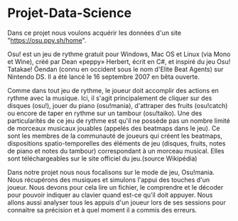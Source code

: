 # Projet-Data-Science

Dans ce projet nous voulons acquérir les données d'un site "https://osu.ppy.sh/home".

Osu! est un jeu de rythme gratuit pour Windows, Mac OS et Linux (via Mono et Wine), créé par Dean «peppy» Herbert, écrit en C#, et inspiré du jeu Osu! Tatakae! Ōendan (connu en occident sous le nom d'Elite Beat Agents) sur Nintendo DS.
Il a été lancé le 16 septembre 2007 en bêta ouverte.

Comme dans tout jeu de rythme, le joueur doit accomplir des actions en rythme avec la musique. Ici, il s'agit principalement de cliquer sur des disques (osu!), jouer du piano (osu!mania), d'attraper des fruits (osu!catch) ou encore de taper en rythme sur un tambour (osu!taiko).
Une des particularités de ce jeu de rythme est qu'il ne possède pas un nombre limité de morceaux musicaux jouables (appelés des beatmaps dans le jeu). Ce sont les membres de la communauté de joueurs qui créent les beatmaps, dispositions spatio-temporelles des éléments de jeu (disques, fruits, notes de piano et notes du tambour) correspondant à un morceau musical. Elles sont téléchargeables sur le site officiel du jeu.(source Wikipédia)

Dans notre projet nous nous focalisons sur le mode de jeu, Osu!mania. Nous récupérons des musiques et simulons l'appui des touches d'un joueur. Nous devons pour cela lire un fichier, le comprendre et le décoder pour pouvoir indiquer au clavier quand est-ce qu’il doit appuyer. Nous allons aussi analyser tous les appuis d'un joueur lors de ses sessions pour connaitre sa précision et à quel moment il a commis des erreurs.
